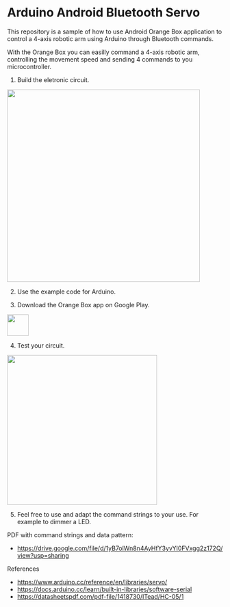 # Arduino Android Bluetooth Servo
This repository is a sample of how to use Android Orange Box application to control a 4-axis robotic arm using Arduino through Bluetooth commands.

With the Orange Box you can easilly command a 4-axis robotic arm, controlling the movement speed and sending 4 commands to you microcontroller.

1. Build the eletronic circuit.
<img src="https://user-images.githubusercontent.com/65542005/187673591-49a11046-168c-4ac5-8ff4-9fc51f8d9968.png" width="450px">

2. Use the example code for Arduino.

3. Download the Orange Box app on Google Play.

<img src="https://user-images.githubusercontent.com/65542005/187566565-5d6df353-c9e5-4401-8713-d37f56f58836.png" width="50px">

4. Test your circuit.

<img src="https://user-images.githubusercontent.com/65542005/187566569-db61a6c2-d302-4b15-a5cd-25a56b0d4409.gif" height="350px">

5. Feel free to use and adapt the command strings to your use. For example to dimmer a LED.

PDF with command strings and data pattern:
- https://drive.google.com/file/d/1yB7olWn8n4AyHfY3yvYI0FVxgg2z172Q/view?usp=sharing


References
- https://www.arduino.cc/reference/en/libraries/servo/
- https://docs.arduino.cc/learn/built-in-libraries/software-serial
- https://datasheetspdf.com/pdf-file/1418730/ITead/HC-05/1
